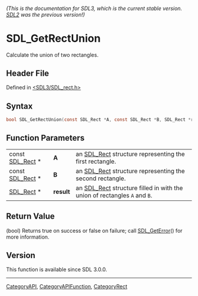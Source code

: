###### (This is the documentation for SDL3, which is the current stable version. [SDL2](https://wiki.libsdl.org/SDL2/) was the previous version!)
# SDL_GetRectUnion

Calculate the union of two rectangles.

## Header File

Defined in [<SDL3/SDL_rect.h>](https://github.com/libsdl-org/SDL/blob/main/include/SDL3/SDL_rect.h)

## Syntax

```c
bool SDL_GetRectUnion(const SDL_Rect *A, const SDL_Rect *B, SDL_Rect *result);
```

## Function Parameters

|                              |            |                                                                                       |
| ---------------------------- | ---------- | ------------------------------------------------------------------------------------- |
| const [SDL_Rect](SDL_Rect) * | **A**      | an [SDL_Rect](SDL_Rect) structure representing the first rectangle.                   |
| const [SDL_Rect](SDL_Rect) * | **B**      | an [SDL_Rect](SDL_Rect) structure representing the second rectangle.                  |
| [SDL_Rect](SDL_Rect) *       | **result** | an [SDL_Rect](SDL_Rect) structure filled in with the union of rectangles `A` and `B`. |

## Return Value

(bool) Returns true on success or false on failure; call
[SDL_GetError](SDL_GetError)() for more information.

## Version

This function is available since SDL 3.0.0.

----
[CategoryAPI](CategoryAPI), [CategoryAPIFunction](CategoryAPIFunction), [CategoryRect](CategoryRect)

